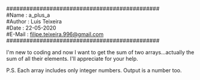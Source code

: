 ##############################################  
#Name   : a_plus_a  
#Author : Luis Teixeira  
#Date   : 22-05-2020  
#E-Mail : filipe.teixeira.996@gmail.com  
##############################################  

I'm new to coding and now I want to get the sum of two arrays...actually the sum of all their elements. I'll appreciate for your help.

P.S. Each array includes only integer numbers. Output is a number too.